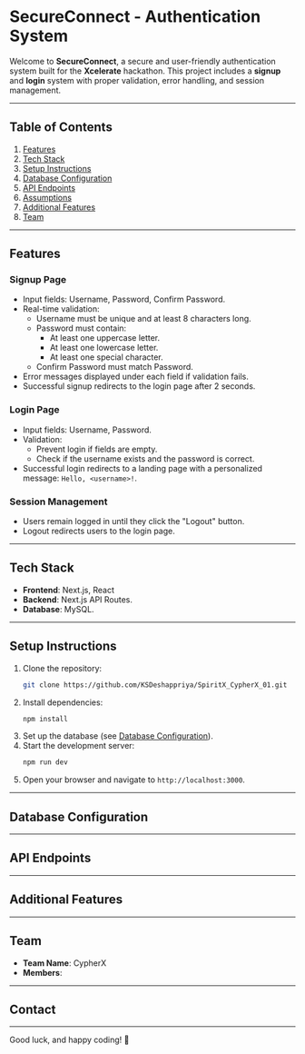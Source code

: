 # SecureConnect - Authentication System

Welcome to **SecureConnect**, a secure and user-friendly authentication system built for the **Xcelerate** hackathon. This project includes a **signup** and **login** system with proper validation, error handling, and session management.

---

## Table of Contents
1. [Features](#features)
2. [Tech Stack](#tech-stack)
3. [Setup Instructions](#setup-instructions)
4. [Database Configuration](#database-configuration)
5. [API Endpoints](#api-endpoints)
6. [Assumptions](#assumptions)
7. [Additional Features](#additional-features)
8. [Team](#team)

---

## Features
### Signup Page
- Input fields: Username, Password, Confirm Password.
- Real-time validation:
  - Username must be unique and at least 8 characters long.
  - Password must contain:
    - At least one uppercase letter.
    - At least one lowercase letter.
    - At least one special character.
  - Confirm Password must match Password.
- Error messages displayed under each field if validation fails.
- Successful signup redirects to the login page after 2 seconds.

### Login Page
- Input fields: Username, Password.
- Validation:
  - Prevent login if fields are empty.
  - Check if the username exists and the password is correct.
- Successful login redirects to a landing page with a personalized message: `Hello, <username>!`.

### Session Management
- Users remain logged in until they click the "Logout" button.
- Logout redirects users to the login page.

---

## Tech Stack
- **Frontend**: Next.js, React
- **Backend**: Next.js API Routes.
- **Database**: MySQL.

---

## Setup Instructions
1. Clone the repository:
   ```bash
   git clone https://github.com/KSDeshappriya/SpiritX_CypherX_01.git
   ```
2. Install dependencies:
   ```bash
   npm install
   ```
3. Set up the database (see [Database Configuration](#database-configuration)).
4. Start the development server:
   ```bash
   npm run dev
   ```
5. Open your browser and navigate to `http://localhost:3000`.

---

## Database Configuration

---

## API Endpoints

---

## Additional Features

---

## Team
- **Team Name**: CypherX
- **Members**:

---

## Contact

---

Good luck, and happy coding! 🚀